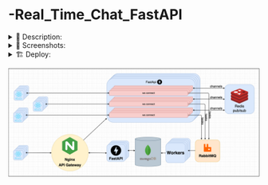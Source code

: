 # -Real_Time_Chat_FastAPI



<details><summary> 📄 Description: </summary>

Sending and receiving messages is implemented using  
Redis Pub/Sub and Websockets.  
Messages are saved to MongoDB using Celery.  
Implemented functionality:   
Creating and deleting chats,   
Adding and removing participants in chats,  
Notifications about unread messages.  
Authorization by jwt, Authorization with Google.  
The project is implemented on three services:  
https://github.com/Lioniys/Real_Time_Chat_FastAPI_Websockets_Redis_PubSub  
https://github.com/Lioniys/Real_Time_Chat_Client_React  
https://github.com/Lioniys/-Real_Time_Chat_FastAPI  


</details>

<details><summary> 📸 Screenshots: </summary>


</details>

<details><summary> 🏗 Deploy: </summary>

<br>

```commandline
docker-compose up -d --build
```

</details>

![Image alt](https://github.com/Lioniys/Real_Time_Chat_Client_React/raw/main/screenshots/Messenger.png)